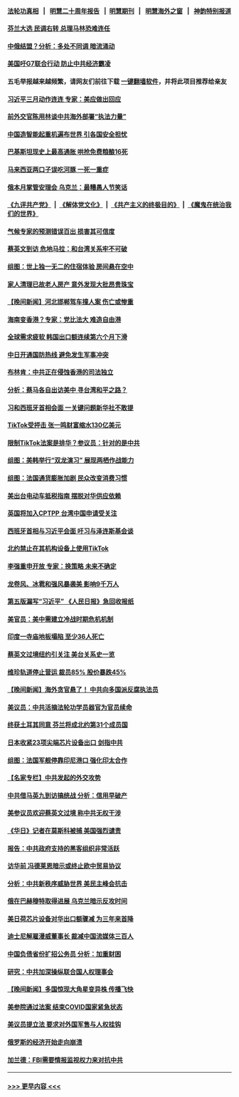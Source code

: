#### [法轮功真相](https://github.com/gfw-breaker/truth/blob/master/README.md?t=0) &nbsp;&nbsp;|&nbsp;&nbsp; [明慧二十周年报告](https://github.com/gfw-breaker/mh-reports/blob/master/README.md?t=0) &nbsp;&nbsp;|&nbsp;&nbsp;[明慧期刊](https://github.com/gfw-breaker/mh-qikan) &nbsp;&nbsp;|&nbsp;&nbsp; [明慧海外之窗](https://github.com/gfw-breaker/mh-news/blob/master/README.md?t=0) &nbsp;&nbsp;|&nbsp;&nbsp; [神韵特别报道](https://github.com/gfw-breaker/mh-news/blob/master/shenyun.md?t=0)
#### [芬兰大选 民调右转 总理马林恐难连任](../pages/nsc418/n13963770.md?t=04022143) 
#### [中俄结盟？分析：多处不同调 暗流涌动](../pages/nsc418/n13962899.md?t=04022143) 
#### [美国吁G7联合行动 防止中共经济霸凌](../pages/nsc418/n13963564.md?t=04022143) 
#### 五毛举报越来越频繁，请网友们前往下载 [一键翻墙软件](https://github.com/gfw-breaker/ssr-accounts)，并将此项目推荐给亲友
#### [习近平三月动作连连 专家：美应做出回应](../pages/nsc418/n13963399.md?t=04022143) 
#### [前外交官陈用林谈中共海外部署“执法力量”](../pages/nsc418/n13963332.md?t=04022143) 
#### [中国造智能起重机遍布世界 引各国安全担忧](../pages/nsc418/n13963383.md?t=04022143) 
#### [巴基斯坦现史上最高通胀 哄抢免费粮酿16死](../pages/nsc418/n13963368.md?t=04022143) 
#### [马来西亚两口子误吃河豚 一死一重症](../pages/nsc418/n13963331.md?t=04022143) 
#### [俄本月掌管安理会 乌克兰：最糟愚人节笑话](../pages/nsc418/n13963319.md?t=04022143) 
#### [《九评共产党》](https://github.com/begood0513/9ping.md/blob/master/README.md) &nbsp;|&nbsp; [《解体党文化》](../../../../jtdwh.md/blob/master/README.md)  &nbsp;|&nbsp; [《共产主义的终极目的》](../../../../gczydzjmd.md/blob/master/README.md) &nbsp;|&nbsp; [《魔鬼在统治我们的世界》](../../../../mgztzwmdsj.md/blob/master/README.md) 
#### [气候专家的预测错误百出 损害其可信度](../pages/nsc418/n13962563.md?t=04022143) 
#### [蔡英文到访 危地马拉：和台湾关系牢不可破](../pages/nsc418/n13963323.md?t=04022143) 
#### [组图：世上独一无二的住宿体验 房间悬在空中](../pages/nsc418/n13963196.md?t=04022143) 
#### [家人清理已故老人房产 意外发现大批昂贵珠宝](../pages/nsc418/n13963169.md?t=04022143) 
#### [【晚间新闻】河北邯郸驾车撞人案 伤亡或惨重](../pages/nsc418/n13962711.md?t=04022143) 
#### [海南变香港？专家：党比法大 难造自由港](../pages/nsc418/n13962292.md?t=04022143) 
#### [全球需求疲软 韩国出口额连续第六个月下滑](../pages/nsc418/n13963074.md?t=04022143) 
#### [中日开通国防热线 避免发生军事冲突](../pages/nsc418/n13962952.md?t=04022143) 
#### [布林肯：中共正在侵蚀香港的司法独立](../pages/nsc418/n13962839.md?t=04022143) 
#### [分析：蔡马各自出访美中 寻台湾和平之路？](../pages/nsc418/n13962624.md?t=04022143) 
#### [习和西班牙首相会面 一关键问题新华社不敢提](../pages/nsc418/n13962806.md?t=04022143) 
#### [TikTok受抨击 张一鸣财富缩水130亿美元](../pages/nsc418/n13962772.md?t=04022143) 
#### [限制TikTok法案是排华？参议员：针对的是中共](../pages/nsc418/n13962784.md?t=04022143) 
#### [组图：美韩举行“双龙演习” 展现两栖作战能力](../pages/nsc418/n13962588.md?t=04022143) 
#### [组图：法国通货膨胀加剧 民众改变消费习惯](../pages/nsc418/n13962467.md?t=04022143) 
#### [美出台电动车抵税指南 摆脱对华供应依赖](../pages/nsc418/n13962673.md?t=04022143) 
#### [英国将加入CPTPP 台湾中国申请受关注](../pages/nsc418/n13962671.md?t=04022143) 
#### [西班牙首相与习近平会面 吁习与泽连斯基会谈](../pages/nsc418/n13962758.md?t=04022143) 
#### [北约禁止在其机构设备上使用TikTok](../pages/nsc418/n13962715.md?t=04022143) 
#### [李强重申开放 专家：换策略 未来不确定](../pages/nsc418/n13961868.md?t=04022143) 
#### [龙卷风、冰雹和强风暴袭美 影响9千万人](../pages/nsc418/n13962645.md?t=04022143) 
#### [第五版漏写“习近平” 《人民日报》急回收报纸](../pages/nsc418/n13962463.md?t=04022143) 
#### [美官员：美中需建立冷战时期危机机制](../pages/nsc418/n13962530.md?t=04022143) 
#### [印度一寺庙地板塌陷 至少36人死亡](../pages/nsc418/n13962524.md?t=04022143) 
#### [蔡英文过境纽约引关注 美台关系史一览](../pages/nsc418/n13961714.md?t=04022143) 
#### [维珍轨道停止营运 裁员85% 股价暴跌45%](../pages/nsc418/n13962442.md?t=04022143) 
#### [【晚间新闻】海外贪官悬了！ 中共向多国派反腐执法员](../pages/nsc418/n13962444.md?t=04022143) 
#### [美议员：中共活摘法轮功学员器官为官员续命](../pages/nsc418/n13961550.md?t=04022143) 
#### [终获土耳其同意 芬兰将成北约第31个成员国](../pages/nsc418/n13962229.md?t=04022143) 
#### [日本收紧23项尖端芯片设备出口 剑指中共](../pages/nsc418/n13962197.md?t=04022143) 
#### [组图：法国军舰停靠印尼港口 强化印太合作](../pages/nsc418/n13961816.md?t=04022143) 
#### [【名家专栏】中共发起的外交攻势](../pages/nsc418/n13961842.md?t=04022143) 
#### [中共借马英九到访搞统战 分析：信用早破产](../pages/nsc418/n13961818.md?t=04022143) 
#### [美参议员欢迎蔡英文过境 称中共无权干涉](../pages/nsc418/n13961969.md?t=04022143) 
#### [《华日》记者在莫斯科被捕 美国强烈谴责](../pages/nsc418/n13961716.md?t=04022143) 
#### [报告：中共政府支持的黑客组织非常活跃](../pages/nsc418/n13961910.md?t=04022143) 
#### [访华前 冯德莱恩暗示或终止欧中贸易协议](../pages/nsc418/n13961894.md?t=04022143) 
#### [分析：中共新秩序威胁世界 美民主峰会抗击](../pages/nsc418/n13960486.md?t=04022143) 
#### [俄在巴赫穆特取得进展 乌克兰暗示反攻时间](../pages/nsc418/n13961742.md?t=04022143) 
#### [美日荷芯片设备对华出口额骤减 为三年来首降](../pages/nsc418/n13961715.md?t=04022143) 
#### [迪士尼解雇漫威董事长 裁减中国流媒体三百人](../pages/nsc418/n13961553.md?t=04022143) 
#### [中国负债省份扩招公务员 分析：加重财困](../pages/nsc418/n13961670.md?t=04022143) 
#### [研究：中共加深操纵联合国人权理事会](../pages/nsc418/n13961556.md?t=04022143) 
#### [【晚间新闻】多国惊现大角星变异株 传播飞快](../pages/nsc418/n13961578.md?t=04022143) 
#### [美参院通过法案 结束COVID国家紧急状态](../pages/nsc418/n13961529.md?t=04022143) 
#### [美议员提立法 要求对外国军售与人权挂钩](../pages/nsc418/n13961438.md?t=04022143) 
#### [俄罗斯的经济开始走向崩溃](../pages/nsc418/n13961353.md?t=04022143) 
#### [加兰德：FBI需要情报监视权力来对抗中共](../pages/nsc418/n13961280.md?t=04022143) 

----
#### [ >>> 更早内容 <<< ](../indexes/nsc418-earlier.md)
